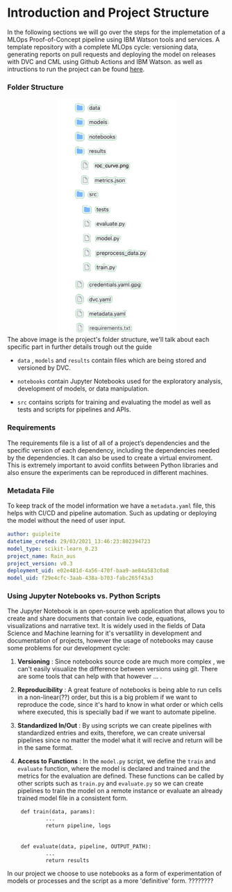 # Introduction and Project Structure

In the following sections we will go over the steps for the implemetation of a MLOps Proof-of-Concept pipeline using IBM Watson tools and services. A template repository with a complete MLOps cycle: versioning data, generating reports on pull requests and deploying the model on releases with DVC and CML using Github Actions and IBM Watson. as well as intructions to run the project can be found [here](https://github.com/MLOPsStudyGroup/dvc-gitactions).

### Folder Structure

<div style="text-align:center"><img src="../assets/folders.png" alt="drawing" width="275"/></div>
The above image is the project's folder structure, we'll talk about each specific part in further details trough out the guide

- ```data``` , ```models``` and ```results``` contain files which are being stored and versioned by DVC.

- ```notebooks``` contain Jupyter Notebooks used for the exploratory analysis, development of models, or data manipulation.

- ```src``` contains scripts for training and evaluating the model as well as tests and scripts for pipelines and APIs.

### Requirements
The requirements file is a list of all of a project’s dependencies and the specific version of each dependency, including the dependencies needed by the dependencies. It can also be used to create a virtual enviroment.
This is extremely important to avoid conflits between Python libraries and also ensure the experiments can be reproduced in different machines.

### Metadata File

To keep track of the model information we have a ```metadata.yaml``` file, this helps with CI/CD and pipeline automation. Such as updating or deploying the model without the need of user input.

```yaml
author: guipleite
datetime_creted: 29/03/2021_13:46:23:802394723
model_type: scikit-learn_0.23
project_name: Rain_aus
project_version: v0.3
deployment_uid: e02e481d-4a56-470f-baa9-ae84a583c0a8
model_uid: f29e4cfc-3aab-438a-b703-fabc265f43a3
```

### Using Jupyter Notebooks vs. Python Scripts

The Jupyter Notebook is an open-source web application that allows you to create and share documents that contain live code, equations, visualizations and narrative text. It is widely used in the fields of Data Science and Machine learning for it's versatility in development and documentation of projects, however the usage of notebooks may cause some problems for our development cycle:

1. __Versioning__ : Since notebooks source code are much more complex , we can't easily visualize the difference between versions using git. There are some tools that can help with that however ...  . 

1. __Reproducibility__ : A great feature of notebooks is being able to run cells in a non-linear(??) order, but this is a big problem if we want to reproduce the code, since it's hard to know in what order or which cells where executed, this is specially bad if we want to automate pipeline.

1. __Standardized In/Out__ : By using scripts we can create pipelines with standardized entries and exits, therefore, we can create universal pipelines since no matter the model what it will recive and return will be in the same format.

1. __Access to Functions__ : In the ```model.py``` script, we define the ```train``` and ```evaluate``` function, where the model is declared and trained and the metrics for the evaluation are defined. These functions can be called by other scripts such as ```train.py``` and ```evaluate.py``` so we can create pipelines to train the model on a remote instance or evaluate an already trained model file in a consistent form.


        def train(data, params):
                ...
                return pipeline, logs


        def evaluate(data, pipeline, OUTPUT_PATH):
                ...
                return results

In our project we choose to use notebooks as a form of experimentation of models or processes and the script as a more 'definitive' form. ????????
